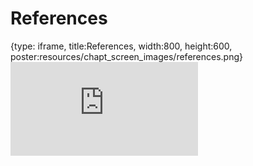 # References
 
{type: iframe, title:References, width:800, height:600, poster:resources/chapt_screen_images/references.png}
![](https://www.c-moor.org/module_biological_databases/no_toc/references.html)
 

 
